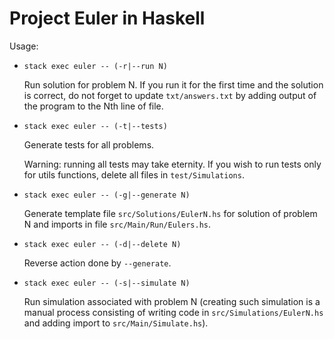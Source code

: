 # Project Euler in Haskell

Usage:
* `stack exec euler -- (-r|--run N)`

  Run solution for problem N. If you run it for the first time and the solution is correct, do not forget to update `txt/answers.txt` by adding output of the program to the Nth line of file.
* `stack exec euler -- (-t|--tests)`

  Generate tests for all problems.

  Warning: running all tests may take eternity. If you wish to run tests only for utils functions, delete all files in `test/Simulations`.
* `stack exec euler -- (-g|--generate N)`

  Generate template file `src/Solutions/EulerN.hs` for solution of problem N and imports in file `src/Main/Run/Eulers.hs`.
* `stack exec euler -- (-d|--delete N)`

  Reverse action done by `--generate`.
* `stack exec euler -- (-s|--simulate N)`

  Run simulation associated with problem N (creating such simulation is a manual process consisting of writing code in `src/Simulations/EulerN.hs` and adding import to `src/Main/Simulate.hs`).